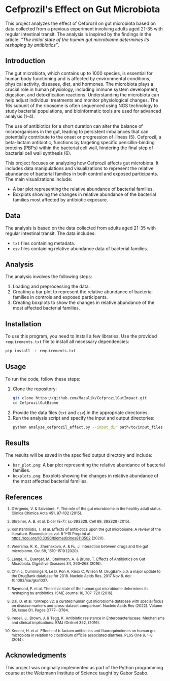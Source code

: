 # Cefprozil's Effect on Gut Microbiota

This project analyzes the effect of Cefprozil on gut microbiota based on data collected from a previous experiment involving adults aged 21-35 with regular intestinal transit. The analysis is inspired by the findings in the article: *“The initial state of the human gut microbiome determines its reshaping by antibiotics”*.

## Introduction
The gut microbiota, which contains up to 1000 species, is essential for human body functioning and is affected by environmental conditions, physical activity, diseases, diet, and hormones. The microbiota plays a crucial role in human physiology, including immune system development, digestion, and detoxification reactions. Understanding the microbiota can help adjust individual treatments and monitor physiological changes. The 16s subunit of the ribosome is often sequenced using NGS technology to study bacterial populations, and bioinformatic tools are used for advanced analysis (1-4).

The use of antibiotics for a short duration can alter the balance of microorganisms in the gut, leading to persistent imbalances that can potentially contribute to the onset or progression of illness (5). Cefprozil, a beta-lactam antibiotic, functions by targeting specific penicillin-binding proteins (PBPs) within the bacterial cell wall, hindering the final step of bacterial cell wall synthesis (6).

This project focuses on analyzing how Cefprozil affects gut microbiota. It includes data manipulations and visualizations to represent the relative abundance of bacterial families in both control and exposed participants. The main visualizations include:
- A bar plot representing the relative abundance of bacterial families.
- Boxplots showing the changes in relative abundance of the bacterial families most affected by antibiotic exposure.

## Data
The analysis is based on the data collected from adults aged 21-35 with regular intestinal transit. The data includes:
- `txt` files containing metadata.
- `csv` files containing relative abundance data of bacterial families.

## Analysis
The analysis involves the following steps:
1. Loading and preprocessing the data.
2. Creating a bar plot to represent the relative abundance of bacterial families in controls and exposed participants.
3. Creating boxplots to show the changes in relative abundance of the most affected bacterial families.


## Installation
To use this program, you need to install a few libraries. Use the provided `requirements.txt` file to install all necessary dependencies:

```bash
pip install -r requirements.txt
```

## Usage
To run the code, follow these steps:
1. Clone the repository:
    ```bash
    git clone https://github.com/Mazalik/CefprozilGutImpact.git
    cd CefprozilGutBiome
    ```
2. Provide the data files (`txt` and `csv`) in the appropriate directories.
3. Run the analysis script and specify the input and output directories:
    ```bash
    python analyze_cefprozil_effect.py --input_dir path/to/input_files --output_dir path/to/save_results
    ```

## Results
The results will be saved in the specified output directory and include:
- `bar_plot.png`: A bar plot representing the relative abundance of bacterial families.
- `boxplots.png`: Boxplots showing the changes in relative abundance of the most affected bacterial families.

## References
<sub>

1. D’Argenio, V. & Salvatore, F. The role of the gut microbiome in the healthy adult status. Clinica Chimica Acta 451, 97–102 (2015).

2. Shreiner, A. B. et al. Dicer (E-7): sc-393328. Cell 69, 393328 (2015).

3. Konstantinidis, T. et al. Effects of antibiotics upon the gut microbiome: A review of the literature. Biomedicines vol. 8 
1–15 Preprint at <https://doi.org/10.3390/biomedicines8110502> (2020).

4. Weersma, R. K., Zhernakova, A. & Fu, J. Interaction between drugs and the gut microbiome. Gut 69, 1510–1519 (2020).

5. Lange, K., Buerger, M., Stallmach, A. & Bruns, T. Effects of Antibiotics on Gut Microbiota. Digestive Diseases 34, 260–268 (2016).

6. Chin L, Cummings R, Le D, Pon A, Knox C, Wilson M. DrugBank 5.0: a major update to the DrugBank database for 2018. 
Nucleic Acids Res. 2017 Nov 8. doi: 10.1093/nar/gkx1037.

7. Raymond, F. et al. The initial state of the human gut microbiome determines its reshaping by antibiotics. ISME Journal 10, 707–720 (2016).

8. Dai, D. et al. ‘GMrepo v2: a curated human gut microbiome database with special focus on disease markers and cross-dataset comparison’. 
Nucleic Acids Res (2022). Volume 50, Issue D1, Pages D777– D784.

9. Iredell, J., Brown, J. & Tagg, K. Antibiotic resistance in Enterobacteriaceae: Mechanisms and clinical implications. BMJ (Online) 352, (2016).

10. Knecht, H. et al. Effects of b-lactam antibiotics and fluoroquinolones on human gut microbiota in relation to clostridium difficile associated diarrhea. 
PLoS One 9, 1–8 (2014).

</sub>

## Acknowledgments
This project was originally implemented as part of the Python programming course at the Weizmann Institute of Science taught by Gabor Szabo.